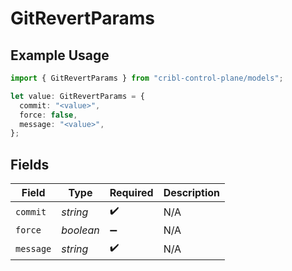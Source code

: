 # GitRevertParams

## Example Usage

```typescript
import { GitRevertParams } from "cribl-control-plane/models";

let value: GitRevertParams = {
  commit: "<value>",
  force: false,
  message: "<value>",
};
```

## Fields

| Field              | Type               | Required           | Description        |
| ------------------ | ------------------ | ------------------ | ------------------ |
| `commit`           | *string*           | :heavy_check_mark: | N/A                |
| `force`            | *boolean*          | :heavy_minus_sign: | N/A                |
| `message`          | *string*           | :heavy_check_mark: | N/A                |